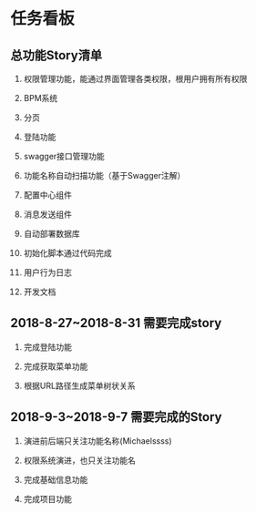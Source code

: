 # 任务看板

## 总功能Story清单

1. 权限管理功能，能通过界面管理各类权限，根用户拥有所有权限

2. BPM系统

3. 分页

4. 登陆功能

5. swagger接口管理功能

6. 功能名称自动扫描功能（基于Swagger注解）

7. 配置中心组件

8. 消息发送组件

9. 自动部署数据库

10. 初始化脚本通过代码完成

11. 用户行为日志

12. 开发文档

## 2018-8-27~2018-8-31 需要完成story  

1. 完成登陆功能

2. 完成获取菜单功能

3. 根据URL路径生成菜单树状关系

## 2018-9-3~2018-9-7 需要完成的Story

1. 演进前后端只关注功能名称(Michaelssss)

2. 权限系统演进，也只关注功能名

3. 完成基础信息功能

4. 完成项目功能

